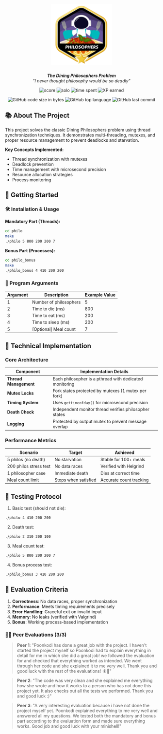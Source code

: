 <h1 align="center">
  <img src="https://github.com/senthilpoo10/badges/blob/main/badges/philosophersm.png" width="200"/>
</h1>

<p align="center">
  <b><i>The Dining Philosophers Problem</i></b><br>
  <i>"I never thought philosophy would be so deadly"</i>
</p>

<p align="center">
  <img alt="score" src="https://img.shields.io/badge/score-125%2F100-brightgreen" />
  <img alt="solo" src="https://img.shields.io/badge/solo-yellow" />
  <img alt="time spent" src="https://img.shields.io/badge/time%20spent-60%20hours-blue" />
  <img alt="XP earned" src="https://img.shields.io/badge/XP%20earned-672-orange" />
<p align="center">
  <img alt="GitHub code size in bytes" src="https://img.shields.io/github/languages/code-size/coding-school-projects/philosophers?color=lightblue" />
  <img alt="GitHub top language" src="https://img.shields.io/github/languages/top/coding-school-projects/philosophers?color=blue" />
  <img alt="GitHub last commit" src="https://img.shields.io/github/last-commit/coding-school-projects/philosophers?color=green" />
</p>

## 📚 About The Project

This project solves the classic Dining Philosophers problem using thread synchronization techniques. It demonstrates multi-threading, mutexes, and proper resource management to prevent deadlocks and starvation.

**Key Concepts Implemented:**
- Thread synchronization with mutexes
- Deadlock prevention
- Time management with microsecond precision
- Resource allocation strategies
- Process monitoring

## 🏁 Getting Started

### 🛠️ Installation & Usage

**Mandatory Part (Threads):**
```bash
cd philo
make
./philo 5 800 200 200 7
```

**Bonus Part (Processes):**
```bash
cd philo_bonus
make
./philo_bonus 4 410 200 200
```

### 📝 Program Arguments
| Argument | Description | Example Value |
|----------|-------------|---------------|
| 1 | Number of philosophers | 5 |
| 2 | Time to die (ms) | 800 |
| 3 | Time to eat (ms) | 200 |
| 4 | Time to sleep (ms) | 200 |
| 5 | [Optional] Meal count | 7 |

## 🧠 Technical Implementation

### Core Architecture
| Component | Implementation Details |
|-----------|------------------------|
| **Thread Management** | Each philosopher is a pthread with dedicated monitoring |
| **Mutex Locks** | Fork states protected by mutexes (1 mutex per fork) |
| **Timing System** | Uses `gettimeofday()` for microsecond precision |
| **Death Check** | Independent monitor thread verifies philosopher states |
| **Logging** | Protected by output mutex to prevent message overlap |

### Performance Metrics
| Scenario | Target | Achieved |
|----------|--------|----------|
| 5 philos (no death) | No starvation | Stable for 100+ meals |
| 200 philos stress test | No data races | Verified with Helgrind |
| 1 philosopher case | Immediate death | Dies at correct time |
| Meal count limit | Stops when satisfied | Accurate count tracking |

## 🧪 Testing Protocol

1. Basic test (should not die):
```bash
./philo 4 410 200 200
```

2. Death test:
```bash
./philo 2 310 200 100
```

3. Meal count test:
```bash
./philo 5 800 200 200 7
```

4. Bonus process test:
```bash
./philo_bonus 3 410 200 200
```

## 📝 Evaluation Criteria

1. **Correctness**: No data races, proper synchronization
2. **Performance**: Meets timing requirements precisely
3. **Error Handling**: Graceful exit on invalid input
4. **Memory**: No leaks (verified with Valgrind)
5. **Bonus**: Working process-based implementation

### 🧑‍💻 Peer Evaluations (3/3)

> **Peer 1**: "Poonkodi has done a great job with the project. I haven't started the project myself so Poonkodi had to explain everything in detail for me in which she did a great job! we followed the evaluation for and checked that everything worked as intended. We went through her code and she explained it to me very well. Thank you and good luck with the rest of the evaluations! ☀️🐝"

> **Peer 2**: "The code was very clean and she explained me everything how she wrote and how it works to a person who has not done this project yet. It also checks out all the tests we performed. Thank you and good luck :)"

> **Peer 3**: "A very interesting evaluation because i have not done the project myself yet. Poonkodi explained everything to me very well and answered all my questions. We tested both the mandatory and bonus part according to the evaluation form and made sure everything works. Good job and good luck with your minishell!"
